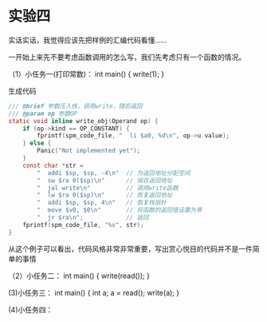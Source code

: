 # 实验四


实话实话，我觉得应该先把样例的汇编代码看懂……

一开始上来先不要考虑函数调用的怎么写，我们先考虑只有一个函数的情况。




（1）小任务一(打印常数)：
int main() {
    write(1);
}

生成代码

```c
/// @brief 参数压入栈，调用write，随后返回
/// @param op 参数OP
static void inline write_obj(Operand op) {
    if (op->kind == OP_CONSTANT) {
        fprintf(spm_code_file, "  li $a0, %d\n", op->u.value);
    } else {
        Panic("Not implemented yet");
    }
    const char *str =
        "  addi $sp, $sp, -4\n"  // 为返回地址分配空间
        "  sw $ra 0($sp)\n"      // 保存返回地址
        "  jal write\n"          // 调用write函数
        "  lw $ra 0($sp)\n"      // 恢复返回地址
        "  addi $sp, $sp, 4\n"   // 恢复栈指针
        "  move $v0, $0\n"       // 将函数的返回值设置为零
        "  jr $ra\n";            // 返回
    fprintf(spm_code_file, "%s", str);
}
```

从这个例子可以看出，代码风格非常非常重要，写出赏心悦目的代码并不是一件简单的事情

（2）小任务二：
int main() {
    write(read());
}



(3)小任务三：
int main() {
    int a;
    a = read();
    write(a);
}

(4)小任务四：
